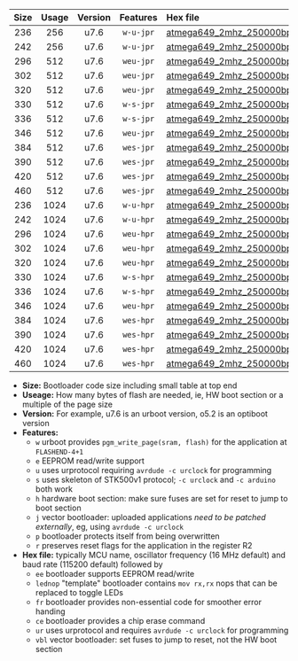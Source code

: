 |Size|Usage|Version|Features|Hex file|
|:-:|:-:|:-:|:-:|:--|
|236|256|u7.6|`w-u-jpr`|[atmega649_2mhz_250000bps_ur_vbl.hex](https://raw.githubusercontent.com/stefanrueger/urboot/main/atmega649_2mhz_250000bps_ur_vbl.hex)|
|242|256|u7.6|`w-u-jpr`|[atmega649_2mhz_250000bps_lednop_ur_vbl.hex](https://raw.githubusercontent.com/stefanrueger/urboot/main/atmega649_2mhz_250000bps_lednop_ur_vbl.hex)|
|296|512|u7.6|`weu-jpr`|[atmega649_2mhz_250000bps_ee_ur_vbl.hex](https://raw.githubusercontent.com/stefanrueger/urboot/main/atmega649_2mhz_250000bps_ee_ur_vbl.hex)|
|302|512|u7.6|`weu-jpr`|[atmega649_2mhz_250000bps_ee_lednop_ur_vbl.hex](https://raw.githubusercontent.com/stefanrueger/urboot/main/atmega649_2mhz_250000bps_ee_lednop_ur_vbl.hex)|
|320|512|u7.6|`weu-jpr`|[atmega649_2mhz_250000bps_ee_lednop_fr_ur_vbl.hex](https://raw.githubusercontent.com/stefanrueger/urboot/main/atmega649_2mhz_250000bps_ee_lednop_fr_ur_vbl.hex)|
|330|512|u7.6|`w-s-jpr`|[atmega649_2mhz_250000bps_vbl.hex](https://raw.githubusercontent.com/stefanrueger/urboot/main/atmega649_2mhz_250000bps_vbl.hex)|
|336|512|u7.6|`w-s-jpr`|[atmega649_2mhz_250000bps_lednop_vbl.hex](https://raw.githubusercontent.com/stefanrueger/urboot/main/atmega649_2mhz_250000bps_lednop_vbl.hex)|
|346|512|u7.6|`weu-jpr`|[atmega649_2mhz_250000bps_ee_lednop_fr_ce_ur_vbl.hex](https://raw.githubusercontent.com/stefanrueger/urboot/main/atmega649_2mhz_250000bps_ee_lednop_fr_ce_ur_vbl.hex)|
|384|512|u7.6|`wes-jpr`|[atmega649_2mhz_250000bps_ee_vbl.hex](https://raw.githubusercontent.com/stefanrueger/urboot/main/atmega649_2mhz_250000bps_ee_vbl.hex)|
|390|512|u7.6|`wes-jpr`|[atmega649_2mhz_250000bps_ee_lednop_vbl.hex](https://raw.githubusercontent.com/stefanrueger/urboot/main/atmega649_2mhz_250000bps_ee_lednop_vbl.hex)|
|420|512|u7.6|`wes-jpr`|[atmega649_2mhz_250000bps_ee_lednop_fr_vbl.hex](https://raw.githubusercontent.com/stefanrueger/urboot/main/atmega649_2mhz_250000bps_ee_lednop_fr_vbl.hex)|
|460|512|u7.6|`wes-jpr`|[atmega649_2mhz_250000bps_ee_lednop_fr_ce_vbl.hex](https://raw.githubusercontent.com/stefanrueger/urboot/main/atmega649_2mhz_250000bps_ee_lednop_fr_ce_vbl.hex)|
|236|1024|u7.6|`w-u-hpr`|[atmega649_2mhz_250000bps_ur.hex](https://raw.githubusercontent.com/stefanrueger/urboot/main/atmega649_2mhz_250000bps_ur.hex)|
|242|1024|u7.6|`w-u-hpr`|[atmega649_2mhz_250000bps_lednop_ur.hex](https://raw.githubusercontent.com/stefanrueger/urboot/main/atmega649_2mhz_250000bps_lednop_ur.hex)|
|296|1024|u7.6|`weu-hpr`|[atmega649_2mhz_250000bps_ee_ur.hex](https://raw.githubusercontent.com/stefanrueger/urboot/main/atmega649_2mhz_250000bps_ee_ur.hex)|
|302|1024|u7.6|`weu-hpr`|[atmega649_2mhz_250000bps_ee_lednop_ur.hex](https://raw.githubusercontent.com/stefanrueger/urboot/main/atmega649_2mhz_250000bps_ee_lednop_ur.hex)|
|320|1024|u7.6|`weu-hpr`|[atmega649_2mhz_250000bps_ee_lednop_fr_ur.hex](https://raw.githubusercontent.com/stefanrueger/urboot/main/atmega649_2mhz_250000bps_ee_lednop_fr_ur.hex)|
|330|1024|u7.6|`w-s-hpr`|[atmega649_2mhz_250000bps.hex](https://raw.githubusercontent.com/stefanrueger/urboot/main/atmega649_2mhz_250000bps.hex)|
|336|1024|u7.6|`w-s-hpr`|[atmega649_2mhz_250000bps_lednop.hex](https://raw.githubusercontent.com/stefanrueger/urboot/main/atmega649_2mhz_250000bps_lednop.hex)|
|346|1024|u7.6|`weu-hpr`|[atmega649_2mhz_250000bps_ee_lednop_fr_ce_ur.hex](https://raw.githubusercontent.com/stefanrueger/urboot/main/atmega649_2mhz_250000bps_ee_lednop_fr_ce_ur.hex)|
|384|1024|u7.6|`wes-hpr`|[atmega649_2mhz_250000bps_ee.hex](https://raw.githubusercontent.com/stefanrueger/urboot/main/atmega649_2mhz_250000bps_ee.hex)|
|390|1024|u7.6|`wes-hpr`|[atmega649_2mhz_250000bps_ee_lednop.hex](https://raw.githubusercontent.com/stefanrueger/urboot/main/atmega649_2mhz_250000bps_ee_lednop.hex)|
|420|1024|u7.6|`wes-hpr`|[atmega649_2mhz_250000bps_ee_lednop_fr.hex](https://raw.githubusercontent.com/stefanrueger/urboot/main/atmega649_2mhz_250000bps_ee_lednop_fr.hex)|
|460|1024|u7.6|`wes-hpr`|[atmega649_2mhz_250000bps_ee_lednop_fr_ce.hex](https://raw.githubusercontent.com/stefanrueger/urboot/main/atmega649_2mhz_250000bps_ee_lednop_fr_ce.hex)|

- **Size:** Bootloader code size including small table at top end
- **Useage:** How many bytes of flash are needed, ie, HW boot section or a multiple of the page size
- **Version:** For example, u7.6 is an urboot version, o5.2 is an optiboot version
- **Features:**
  + `w` urboot provides `pgm_write_page(sram, flash)` for the application at `FLASHEND-4+1`
  + `e` EEPROM read/write support
  + `u` uses urprotocol requiring `avrdude -c urclock` for programming
  + `s` uses skeleton of STK500v1 protocol; `-c urclock` and `-c arduino` both work
  + `h` hardware boot section: make sure fuses are set for reset to jump to boot section
  + `j` vector bootloader: uploaded applications *need to be patched externally*, eg, using `avrdude -c urclock`
  + `p` bootloader protects itself from being overwritten
  + `r` preserves reset flags for the application in the register R2
- **Hex file:** typically MCU name, oscillator frequency (16 MHz default) and baud rate (115200 default) followed by
  + `ee` bootloader supports EEPROM read/write
  + `lednop` "template" bootloader contains `mov rx,rx` nops that can be replaced to toggle LEDs
  + `fr` bootloader provides non-essential code for smoother error handing
  + `ce` bootloader provides a chip erase command
  + `ur` uses urprotocol and requires `avrdude -c urclock` for programming
  + `vbl` vector bootloader: set fuses to jump to reset, not the HW boot section
